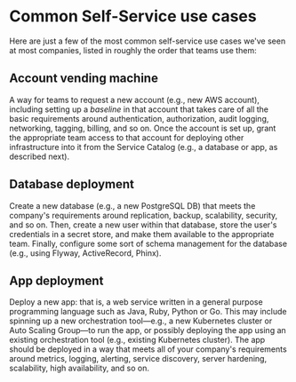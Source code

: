 # Common Self-Service use cases

Here are just a few of the most common self-service use cases we've seen at most companies, listed in roughly the order that teams use them:

## Account vending machine

A way for teams to request a new account (e.g., new AWS account), including setting up a *baseline* in that account that takes care of all the basic requirements around authentication, authorization, audit logging, networking, tagging, billing, and so on. Once the account is set up, grant the appropriate team access to that account for deploying other infrastructure into it from the Service Catalog (e.g., a database or app, as described next).

## Database deployment

Create a new database (e.g., a new PostgreSQL DB) that meets the company's requirements around replication, backup, scalability, security, and so on. Then, create a new user within that database, store the user's credentials in a secret store, and make them available to the appropriate team. Finally, configure some sort of schema management for the database (e.g., using Flyway, ActiveRecord, Phinx).

## App deployment

Deploy a new app: that is, a web service written in a general purpose programming language such as Java, Ruby, Python or Go. This may include spinning up a new orchestration tool—e.g., a new Kubernetes cluster or Auto Scaling Group—to run the app, or possibly deploying the app using an existing orchestration tool (e.g., existing Kubernetes cluster). The app should be deployed in a way that meets all of your company's requirements around metrics, logging, alerting, service discovery, server hardening, scalability, high availability, and so on.



<!-- ##DOCS-SOURCER-START
{
  "sourcePlugin": "local-copier",
  "hash": "9c13d0c788f2295456c702e6c7da82be"
}
##DOCS-SOURCER-END -->
